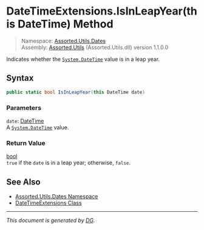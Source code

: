 ﻿# DateTimeExtensions.IsInLeapYear(this DateTime) Method

> Namespace: [Assorted.Utils.Dates](index.md#assortedutilsdates-namespace)\
> Assembly: [Assorted.Utils](index.md) (Assorted.Utils.dll) version 1.1.0.0

Indicates whether the [`System.DateTime`](https://docs.microsoft.com/en-us/dotnet/api/system.datetime) value is in a leap year.

## Syntax

```csharp
public static bool IsInLeapYear(this DateTime date)
```

### Parameters

`date`: [DateTime](https://docs.microsoft.com/en-us/dotnet/api/system.datetime)\
A [`System.DateTime`](https://docs.microsoft.com/en-us/dotnet/api/system.datetime) value.

### Return Value

[bool](https://docs.microsoft.com/en-us/dotnet/api/system.boolean)\
`true` if the `date` is in a leap year; otherwise, `false`.

## See Also

- [Assorted.Utils.Dates Namespace](index.md#assortedutilsdates-namespace)
- [DateTimeExtensions Class](Assorted.Utils.Dates.DateTimeExtensions.md)

---

_This document is generated by [DG](https://github.com/Khojasteh/dg)._
